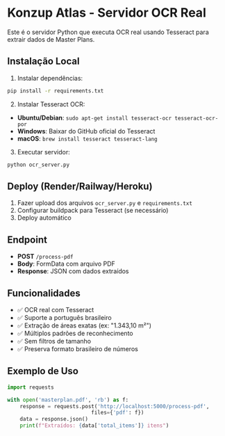 
# Konzup Atlas - Servidor OCR Real

Este é o servidor Python que executa OCR real usando Tesseract para extrair dados de Master Plans.

## Instalação Local

1. Instalar dependências:
```bash
pip install -r requirements.txt
```

2. Instalar Tesseract OCR:
- **Ubuntu/Debian**: `sudo apt-get install tesseract-ocr tesseract-ocr-por`
- **Windows**: Baixar do GitHub oficial do Tesseract
- **macOS**: `brew install tesseract tesseract-lang`

3. Executar servidor:
```bash
python ocr_server.py
```

## Deploy (Render/Railway/Heroku)

1. Fazer upload dos arquivos `ocr_server.py` e `requirements.txt`
2. Configurar buildpack para Tesseract (se necessário)
3. Deploy automático

## Endpoint

- **POST** `/process-pdf`
- **Body**: FormData com arquivo PDF
- **Response**: JSON com dados extraídos

## Funcionalidades

- ✅ OCR real com Tesseract
- ✅ Suporte a português brasileiro
- ✅ Extração de áreas exatas (ex: "1.343,10 m²")
- ✅ Múltiplos padrões de reconhecimento
- ✅ Sem filtros de tamanho
- ✅ Preserva formato brasileiro de números

## Exemplo de Uso

```python
import requests

with open('masterplan.pdf', 'rb') as f:
    response = requests.post('http://localhost:5000/process-pdf', 
                           files={'pdf': f})
    data = response.json()
    print(f"Extraídos: {data['total_items']} itens")
```
